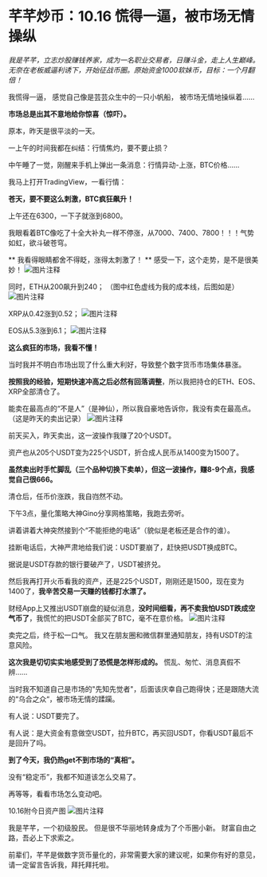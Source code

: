 # 芊芊炒币：10.16 慌得一逼，被市场无情操纵 

*我是芊芊，立志炒股赚钱养家，成为一名职业交易者，日赚斗金，走上人生巅峰。 无奈在老板威逼利诱下，开始征战币圈。原始资金1000软妹币，目标：一个月翻倍！*


我慌得一逼，
感觉自己像是芸芸众生中的一只小帆船，
被市场无情地操纵着……


**市场总是出其不意地给你惊喜（惊吓）。**


原本，昨天是很平淡的一天。

一上午的时间我都在纠结：行情焦灼，要不要止损？


中午睡了一觉，刚醒来手机上弹出一条消息：行情异动-上涨，BTC价格……


我马上打开TradingView，一看行情：

**苍天，要不要这么刺激，BTC疯狂飙升！**


上午还在6300，一下子就涨到6800。

我眼看着BTC像吃了十全大补丸一样不停涨，从7000、7400、7800！！！气势如虹，欲斗破苍穹。

**
我看得眼睛都舍不得眨，涨得太刺激了！
**
感受一下，这个走势，是不是很美妙！
![图片注释](http://storage-uqer.datayes.com/5bbf2c17b29fc40110fa76cb/7cb5782a-d115-11e8-b64c-0242ac140002)

同时，ETH从200飙升到240；
（图中红色虚线为我的成本线，后图如是）
![图片注释](http://storage-uqer.datayes.com/5bbf2c17b29fc40110fa76cb/827239d8-d115-11e8-b64c-0242ac140002)

XRP从0.42涨到0.52；
![图片注释](http://storage-uqer.datayes.com/5bbf2c17b29fc40110fa76cb/85b1ec6a-d115-11e8-a92d-0242ac140002)

EOS从5.3涨到6.1；
![图片注释](http://storage-uqer.datayes.com/5bbf2c17b29fc40110fa76cb/88fc2bb0-d115-11e8-a92d-0242ac140002)


**这么疯狂的市场，我看不懂！**

当时我并不明白市场出现了什么重大利好，导致整个数字货币市场集体暴涨。


**按照我的经验，短期快速冲高之后必然有回落调整**，所以我把持仓的ETH、EOS、XRP全部清仓了。

能卖在最高点的“不是人”（是神仙），所以我自豪地告诉你，我没有卖在最高点。
（这是昨天的卖出记录）
![图片注释](http://storage-uqer.datayes.com/5bbf2c17b29fc40110fa76cb/9c2c0e4e-d115-11e8-a92d-0242ac140002)


前天买入，昨天卖出，这一波操作我赚了20个USDT。

资产也从205个USDT变为225个USDT，折合成人民币从1400变为1500了。


**虽然卖出时手忙脚乱（三个品种切换下卖单），但这一波操作，赚8-9个点，我感觉自己很666。**

清仓后，任币价涨跌，我自岿然不动。


下午3点，量化策略大神Gino分享网格策略，我跑去旁听。

讲着讲着大神突然接到个“不能拒绝的电话”（貌似是老板还是合作的谁）。

挂断电话后，大神严肃地给我们说：USDT要崩了，赶快把USDT换成BTC。


据说是USDT存款的银行要破产了，USDT被挤兑。

然后我再打开火币看我的资产，还是225个USDT，刚刚还是1500，现在变为1400了，**我辛苦交易一天赚的钱都打水漂了。**


财经App上又推出USDT崩盘的疑似消息，**没时间细看，再不卖我怕USDT跌成空气币了**，我慌忙的把USDT全部买了BTC，毫不在意价格。
![图片注释](http://storage-uqer.datayes.com/5bbf2c17b29fc40110fa76cb/adcaeb8e-d115-11e8-b64c-0242ac140002)

卖完之后，终于松一口气。
我又在朋友圈和微信群里通知朋友，持有USDT的注意风险。


**这次我是切切实实地感受到了恐慌是怎样形成的。**
慌乱、匆忙、消息真假不辨……

当时我不知道自己是市场的"先知先觉者"，后面该庆幸自己跑得快；还是跟随大流的“乌合之众“，被市场无情的蹂躏。

有人说：USDT要完了。

有人说：是大资金有意做空USDT，拉升BTC，再买回USDT，你看USDT最后不是回升了吗。


**到了今天，我仍热get不到市场的“真相”。**


没有“稳定币”，我都不知道该怎么交易了。

再等等，看看市场怎么变动吧。


10.16附今日资产图
![图片注释](http://storage-uqer.datayes.com/5bbf2c17b29fc40110fa76cb/c20ef306-d115-11e8-a92d-0242ac140002)


我是芊芊，一个初级股民。
但是很不华丽地转身成为了个币圈小新。
财富自由之路，吾必上下求索之。

前辈们，芊芊是做数字货币量化的，非常需要大家的建议呢，如果你有好的意见，请一定留言告诉我，拜托拜托啦。

